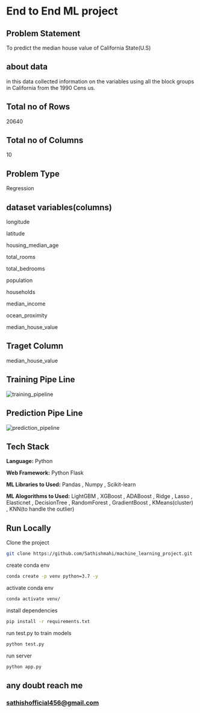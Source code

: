 
# End to End ML project

## Problem Statement 

To predict the median house value of California State(U.S)

## about data
in this data collected information on the variables using all the block groups in California from the 1990 Cens us.

## Total no of Rows
20640 

## Total no of Columns
10

## Problem Type

Regression

## dataset variables(columns)

longitude               

latitude                

housing_median_age      

total_rooms             

total_bedrooms          

population              

households              

median_income           

ocean_proximity

median_house_value 


## Traget Column

median_house_value 


## Training Pipe Line

![training_pipeline](https://user-images.githubusercontent.com/88724458/229689630-995e6372-245e-442a-a616-ca2d42f29d76.png)


## Prediction Pipe Line

![prediction_pipeline](https://user-images.githubusercontent.com/88724458/229689695-ffa9dd02-56fd-4153-85f8-472dfa54cbaa.png)



## Tech Stack

**Language:** Python

**Web Framework:** Python Flask

**ML Libraries to Used:** Pandas , Numpy , Scikit-learn

**ML Alogorithms to Used:** 
LightGBM , XGBoost , ADABoost , Ridge , Lasso ,  Elasticnet , DecisionTree , RandomForest , GradientBoost , KMeans(cluster) , KNN(to handle the outlier)


## Run Locally


Clone the project

```bash
git clone https://github.com/Sathishmahi/machine_learning_project.git
```

create conda env

```bash
conda create -p venv python=3.7 -y
```

activate conda env

```bash
conda activate venv/
```

install dependencies

```bash
pip install -r requirements.txt
```

run test.py to train models

```bash
python test.py
```

run server

```bash
python app.py
```

## any doubt reach me
### sathishofficial456@gmail.com
